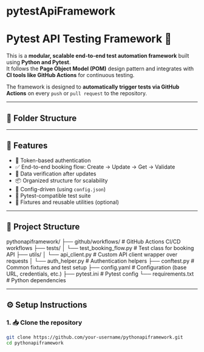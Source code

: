 # pytestApiFramework
# Pytest API Testing Framework 🧪

This is a **modular, scalable end-to-end test automation framework** built using **Python and Pytest**.  
It follows the **Page Object Model (POM)** design pattern and integrates with **CI tools like GitHub Actions** for continuous testing.

The framework is designed to **automatically trigger tests via GitHub Actions** on every `push` or `pull request` to the repository.

---

## 📁 Folder Structure

---

## 🚀 Features

- 🔐 Token-based authentication
- ✅ End-to-end booking flow: Create → Update → Get → Validate
- 🔁 Data verification after updates
- 📦 Organized structure for scalability
- 📄 Config-driven (using `config.json`)
- 🧪 Pytest-compatible test suite
- 📂 Fixtures and reusable utilities (optional)

---

## 📂 Project Structure
pythonapiframework/
├── github/workflows/                # GitHub Actions CI/CD workflows
├── tests/
│   └── test_booking_flow.py         # Test class for booking API
├── utils/
│   └── api_client.py                # Custom API client wrapper over requests
│   └── auth_helper.py               # Authentication helpers
├── conftest.py                      # Common fixtures and test setup
├── config.yaml                      # Configuration (base URL, credentials, etc.)
├── pytest.ini                       # Pytest config
└── requirements.txt                 # Python dependencies


---

## ⚙️ Setup Instructions

### 1. 📥 Clone the repository
```bash
git clone https://github.com/your-username/pythonapiframework.git
cd pythonapiframework
